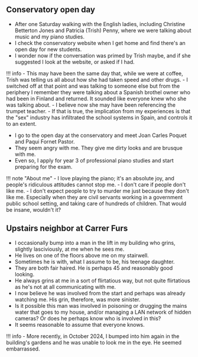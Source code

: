 ## Conservatory open day

- After one Saturday walking with the English ladies, including Christine Betterton Jones and Patricia (Trish) Penny, where we were talking about music and my piano studies.
- I check the conservatory website when I get home and find there's an open day for new students.
- I wonder now if the conversation was primed by Trish maybe, and if she suggested I look at the website, or asked if I had.

!!! info
    - This may have been the same day that, while we were at coffee, Trish was telling us all about how she had taken speed and other drugs.
    - I switched off at that point and was talking to someone else but from the periphery I remember they were talking about a Spanish brothel owner who had been in Finland and returned. It sounded like everyone knew who she was talking about.
    - I believe now she may have been referencing the trumpet teacher.
    - If that is true, the implication from my experiences is that the "sex" industry has infiltrated the school systems in Spain, and controls it to an extent.

- I go to the open day at the conservatory and meet Joan Carles Poquet and Paqui Fornet Pastor.
- They seem angry with me. They give me dirty looks and are brusque with me.
- Even so, I apply for year 3 of professional piano studies and start preparing for the exam.

!!! note "About me"
    - I love playing the piano; it's an absolute joy, and people's ridiculous attitudes cannot stop me.
    - I don't care if people don't like me. 
    - I don't expect people to try to murder me just because they don't like me. Especially when they are civil servants working in a government public school setting, and taking care of hundreds of children. That would be insane, wouldn't it?

## Upstairs neighbor at Carrer Furs

- I occasionally bump into a man in the lift in my building who grins, slightly lasciviously, at me when he sees me.
- He lives on one of the floors above me on my stairwell.
- Sometimes he is with, what I assume to be, his teenage daughter.
- They are both fair haired. He is perhaps 45 and reasonably good looking.
- He always grins at me in a sort of flirtatious way, but not quite flirtatious as he's not at all communicating with me.
- I now believe he was involved from the start and perhaps was already watching me. His grin, therefore, was more sinister.
- Is it possible this man was involved in poisoning or drugging the mains water that goes to my house, and/or managing a LAN network of hidden cameras? Or does he perhaps know who is involved in this?
- It seems reasonable to assume that everyone knows.

!!! info
    - More recently, in October 2024, I bumped into him again in the building's gardens and he was unable to look me in the eye. He seemed embarrassed.
